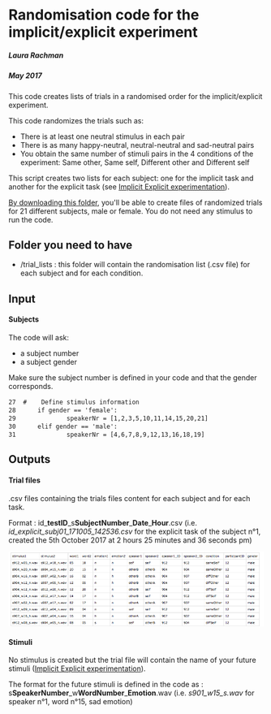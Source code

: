 # Randomisation code for the implicit/explicit experiment
##### Laura Rachman 
##### May 2017



This code creates lists of trials in a randomised order for the implicit/explicit experiment. 

This code randomizes the trials such as:

- There is at least one neutral stimulus in each pair
- There is as many happy-neutral, neutral-neutral and sad-neutral pairs
- You obtain the same number of stimuli pairs in the 4 conditions of the experiment: Same other, Same self, Different other and Different self


This script creates two lists for each subject: one for the implicit task and another for the explicit task (see [Implicit Explicit experimentation](https://github.com/creamlab/Cream_Code/tree/master/Implicit%20Explicit/Implicit%20Explicit)).

[By downloading this folder](https://github.com/creamlab/Cream_Code/archive/master.zip), you'll be able to create files of randomized trials for 21 different subjects, male or female. You do not need any stimulus to run the code. 


## Folder you need to have


- /trial_lists : this folder will contain the randomisation list (.csv file) for each subject and for each condition. 

## Input

#### Subjects

The code will ask:

- a subject number
- a subject gender

Make sure the subject number is defined in your code and that the gender corresponds.

	27  #    Define stimulus information
    28 		if gender == 'female':
    29     			speakerNr = [1,2,3,5,10,11,14,15,20,21]
    30 		elif gender == 'male':
    31     			speakerNr = [4,6,7,8,9,12,13,16,18,19]
## Outputs

#### Trial files
.csv files containing the trials files content for each subject and for each task.

Format : id\_**testID**\_s**SubjectNumber**\_**Date**\_**Hour**.csv (i.e. *id\_explicit\_subj01\_171005\_142536.csv* for the explicit task of the subject n°1, created the 5th October 2017 at 2 hours 25 minutes and 36 seconds pm)

![Trial File](https://github.com/creamlab/Cream_Code/blob/master/Images/TrialFile.png)

#### Stimuli

No stimulus is created but the trial file will contain the name of your future stimuli ([Implicit Explicit experimentation](https://github.com/creamlab/Cream_Code/tree/master/Implicit%20Explicit/Implicit%20Explicit)). 


The format for the future stimuli is defined in the code as : s**SpeakerNumber**\_w**WordNumber**\_**Emotion**.wav (i.e. *s901\_w15\_s.wav* for speaker n°1, word n°15, sad emotion) 

# 




